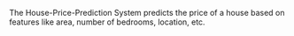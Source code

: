 The House-Price-Prediction System predicts the price of a house based on features like area, number of bedrooms, location, etc.
